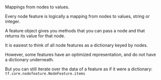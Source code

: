 Mappings from nodes to values.

Every node feature is logically a mapping from nodes to values,
string or integer.

A feature object gives you methods that you can pass a node and that returns
its value for that node.

It is easiest to think of all node features as a dictionary keyed by nodes.

However, some features have an optimized representation, and do not have
a dictionary underneath.

But you can still iterate over the data of a feature as if it were a
dictionary: `tf.core.nodefeature.NodeFeature.items`
